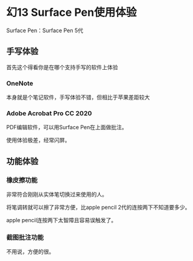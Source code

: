 # 幻13 Surface Pen使用体验

Surface Pen：Surface Pen 5代

## 手写体验

首先这个得看你是在哪个支持手写的软件上体验

### OneNote

本身就是个笔记软件，手写体验不错，但相比于苹果差距较大

### Adobe Acrobat Pro CC 2020

PDF编辑软件，可以用Surface Pen在上面做批注。

使用体验极差，经常闪屏。

## 功能体验

### 橡皮擦功能

非常符合刚刚从实体笔切换过来使用的人。

将笔调转就可以擦了非常方便，比apple pencil 2代的连按两下不知道要多少。

apple pencil连按两下太智障且容易误触发了。

### 截图批注功能

不用说，方便的很。
